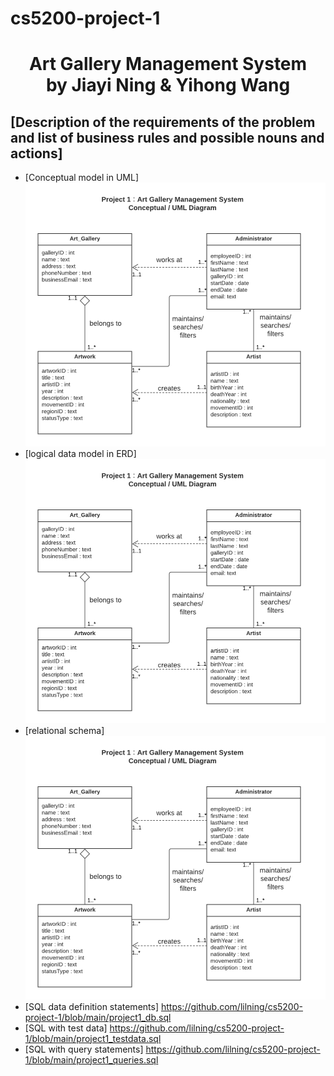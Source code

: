 # cs5200-project-1 
<h1 align="center">Art Gallery Management System
  <br>
  by Jiayi Ning & Yihong Wang
  <br>
</h1>

<!-- toc -->

## [Description of the requirements of the problem and list of business rules and possible nouns and actions]
- [Conceptual model in UML]
![Image of UML](https://github.com/lilning/cs5200-project-1/blob/main/Project1%20-%20UML.png?raw=true)
- [logical data model in ERD]
![Image of UML](https://github.com/lilning/cs5200-project-1/blob/main/Project1%20-%20UML.png?raw=true)
- [relational schema]
![Image of UML](https://github.com/lilning/cs5200-project-1/blob/main/Project1%20-%20UML.png?raw=true)
- [SQL data definition statements]
https://github.com/lilning/cs5200-project-1/blob/main/project1_db.sql
- [SQL with test data]
https://github.com/lilning/cs5200-project-1/blob/main/project1_testdata.sql
- [SQL with query statements]
https://github.com/lilning/cs5200-project-1/blob/main/project1_queries.sql

<!-- tocstop -->

